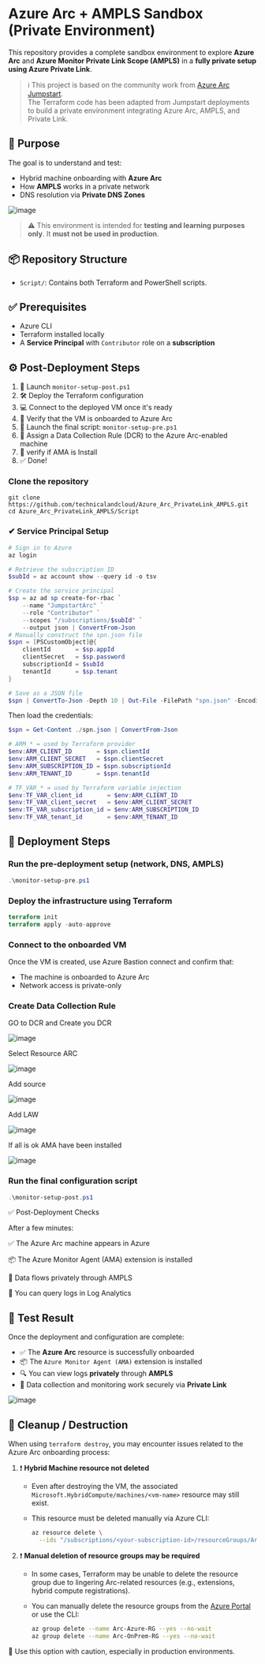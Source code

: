 # Azure Arc + AMPLS Sandbox (Private Environment)

This repository provides a complete sandbox environment to explore **Azure Arc** and **Azure Monitor Private Link Scope (AMPLS)** in a **fully private setup using Azure Private Link**.

> ℹ️ This project is based on the community work from [Azure Arc Jumpstart](https://github.com/microsoft/azure_arc).  
> The Terraform code has been adapted from Jumpstart deployments to build a private environment integrating Azure Arc, AMPLS, and Private Link.



## 🎯 Purpose

The goal is to understand and test:

- Hybrid machine onboarding with **Azure Arc**
- How **AMPLS** works in a private network
- DNS resolution via **Private DNS Zones**

![image](./asset/Architecture.png)


> ⚠️ This environment is intended for **testing and learning purposes only**. It **must not be used in production**.



## 📦 Repository Structure

- `Script/`: Contains both Terraform and PowerShell scripts.


## ✅ Prerequisites

- Azure CLI
- Terraform installed locally
- A **Service Principal** with `Contributor` role on a **subscription**

## ⚙️ Post-Deployment Steps

1. 🔗 Launch `monitor-setup-post.ps1`
2. 🛠️ Deploy the Terraform configuration
3. 💻 Connect to the deployed VM once it's ready
4. 🧭 Verify that the VM is onboarded to Azure Arc
5. 🎯 Launch the final script: `monitor-setup-pre.ps1`
6. 📘 Assign a Data Collection Rule (DCR) to the Azure Arc-enabled machine
7. 🎯 verify if AMA is Install
8. ✅ Done!

### Clone the repository
```
git clone https://github.com/technicalandcloud/Azure_Arc_PrivateLink_AMPLS.git
cd Azure_Arc_PrivateLink_AMPLS/Script
```


### ✔ Service Principal Setup

```powershell
# Sign in to Azure
az login
```
```powershell
# Retrieve the subscription ID
$subId = az account show --query id -o tsv

# Create the service principal
$sp = az ad sp create-for-rbac `
    --name "JumpstartArc" `
    --role "Contributor" `
    --scopes "/subscriptions/$subId" `
    --output json | ConvertFrom-Json
# Manually construct the spn.json file
$spn = [PSCustomObject]@{
    clientId       = $sp.appId
    clientSecret   = $sp.password
    subscriptionId = $subId
    tenantId       = $sp.tenant
}

# Save as a JSON file
$spn | ConvertTo-Json -Depth 10 | Out-File -FilePath "spn.json" -Encoding utf8

```

Then load the credentials:
```powershell
$spn = Get-Content ./spn.json | ConvertFrom-Json

# ARM_* = used by Terraform provider
$env:ARM_CLIENT_ID       = $spn.clientId
$env:ARM_CLIENT_SECRET   = $spn.clientSecret
$env:ARM_SUBSCRIPTION_ID = $spn.subscriptionId
$env:ARM_TENANT_ID       = $spn.tenantId

# TF_VAR_* = used by Terraform variable injection
$env:TF_VAR_client_id       = $env:ARM_CLIENT_ID
$env:TF_VAR_client_secret   = $env:ARM_CLIENT_SECRET
$env:TF_VAR_subscription_id = $env:ARM_SUBSCRIPTION_ID
$env:TF_VAR_tenant_id       = $env:ARM_TENANT_ID

```
## 🚀 Deployment Steps
###  Run the pre-deployment setup (network, DNS, AMPLS)
```powershell
.\monitor-setup-pre.ps1
```
### Deploy the infrastructure using Terraform
```terraform
terraform init
terraform apply -auto-approve
```
### Connect to the onboarded VM
Once the VM is created, use Azure Bastion connect and confirm that:

- The machine is onboarded to Azure Arc
- Network access is private-only

### Create Data Collection Rule 
GO to DCR and Create you DCR

![image](./asset/dcr1.png?raw=true)

Select Resource ARC 

![image](./asset/dcr2.png?raw=true)

Add source 

![image](./asset/dcr3.png?raw=true)

Add LAW

![image](./asset/dcr4.png?raw=true)

If all is ok AMA have been installed

![image](./asset/ama.png?raw=true)

### Run the final configuration script
```powershell
.\monitor-setup-post.ps1
```

✅ Post-Deployment Checks

After a few minutes:

✅ The Azure Arc machine appears in Azure

📦 The Azure Monitor Agent (AMA) extension is installed

🔐 Data flows privately through AMPLS

🧠 You can query logs in Log Analytics

## 🧪 Test Result

Once the deployment and configuration are complete:

- ✅ The **Azure Arc** resource is successfully onboarded  
- 📦 The `Azure Monitor Agent (AMA)` extension is installed  
- 🔍 You can view logs **privately** through **AMPLS**  
- 🧠 Data collection and monitoring work securely via **Private Link**

![image](./asset/finalcheck.png?raw=true)

## 🧹 Cleanup / Destruction

When using `terraform destroy`, you may encounter issues related to the Azure Arc onboarding process:

1. ❗ **Hybrid Machine resource not deleted**
   - Even after destroying the VM, the associated `Microsoft.HybridCompute/machines/<vm-name>` resource may still exist.
   - This resource must be deleted manually via Azure CLI:

     ```bash
     az resource delete \
       --ids "/subscriptions/<your-subscription-id>/resourceGroups/Arc-Azure-RG/providers/Microsoft.HybridCompute/machines/<vm-name>"
     ```

2. ❗ **Manual deletion of resource groups may be required**
   - In some cases, Terraform may be unable to delete the resource group due to lingering Arc-related resources (e.g., extensions, hybrid compute registrations).
   - You can manually delete the resource groups from the [Azure Portal](https://portal.azure.com) or use the CLI:

     ```bash
     az group delete --name Arc-Azure-RG --yes --no-wait
     az group delete --name Arc-OnPrem-RG --yes --no-wait
     ```

🔐 Use this option with caution, especially in production environments.

